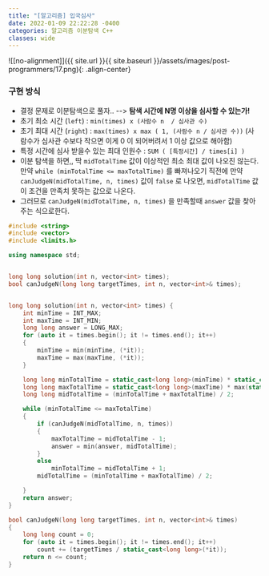 ```yaml
---
title: "[알고리즘] 입국심사"
date: 2022-01-09 22:22:28 -0400
categories: 알고리즘 이분탐색 C++
classes: wide
---
```


![[no-alignment]]({{ site.url }}{{ site.baseurl }}/assets/images/post-programmers/17.png){: .align-center}

### 구현 방식

- 결정 문제로 이분탐색으로 풀자.. --> **탐색 시간에 N명 이상을 심사할 수 있는가!**
- 초기 최소 시간 (`left`) : `min(times) x (사람수 n  / 심사관 수)`
- 초기 최대 시간 (`right`) : `max(times) x max ( 1, (사람수 n / 심사관 수))` (사람수가 심사관 수보다 작으면 이게 0 이 되어버려서 1 이상 값으로 해아함)
- 특정 시간에 심사 받을수 있는 최대 인원수 : `SUM ( [특정시간] / times[i] )`
- 이분 탐색을 하면,, 딱 `midTotalTime` 값이 이상적인 최소 최대 값이 나오진 않는다. 만약 `while (minTotalTime <= maxTotalTime)` 를 빠져나오기 직전에 만약 `canJudgeN(midTotalTime, n, times)` 값이 `false` 로 나오면, `midTotalTime` 값이 조건을 만족치 못하는 값으로 나온다.
- 그러므로 `canJudgeN(midTotalTime, n, times)` 을 만족할때 `answer` 값을 찾아주는 식으로한다.

```cpp
#include <string>
#include <vector>
#include <limits.h>

using namespace std;


long long solution(int n, vector<int> times);
bool canJudgeN(long long targetTimes, int n, vector<int>& times);


long long solution(int n, vector<int> times) {
    int minTime = INT_MAX;
    int maxTime = INT_MIN;
    long long answer = LONG_MAX;
    for (auto it = times.begin(); it != times.end(); it++)
    {
        minTime = min(minTime, (*it));
        maxTime = max(maxTime, (*it));
    }

    long long minTotalTime = static_cast<long long>(minTime) * static_cast<long long>(n / times.size());
    long long maxTotalTime = static_cast<long long>(maxTime) * max(static_cast<int>(n / times.size()), 1);
    long long midTotalTime = (minTotalTime + maxTotalTime) / 2;

    while (minTotalTime <= maxTotalTime)
    {
        if (canJudgeN(midTotalTime, n, times))
        {
            maxTotalTime = midTotalTime - 1;
            answer = min(answer, midTotalTime);
        }
        else
            minTotalTime = midTotalTime + 1;
        midTotalTime = (minTotalTime + maxTotalTime) / 2;

    }
    return answer;
}

bool canJudgeN(long long targetTimes, int n, vector<int>& times)
{
    long long count = 0;
    for (auto it = times.begin(); it != times.end(); it++)
        count += (targetTimes / static_cast<long long>(*it));
    return n <= count;
}
```